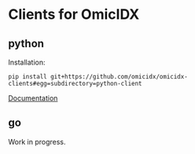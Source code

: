 # Clients for OmicIDX

## python

Installation:

```
pip install git+https://github.com/omicidx/omicidx-clients#egg=subdirectory=python-client
```

[Documentation](python-client/README.md)

## go

Work in progress.
